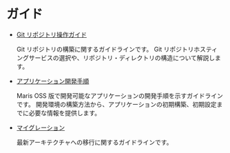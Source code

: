 # ガイド

- [Git リポジトリ操作ガイド](./git/index.md)

    Git リポジトリの構築に関するガイドラインです。
    Git リポジトリホスティングサービスの選択や、リポジトリ・ディレクトリの構造について解説します。

- [アプリケーション開発手順](./how-to-develop/index.md)

    Maris OSS 版で開発可能なアプリケーションの開発手順を示すガイドラインです。
    開発環境の構築方法から、アプリケーションの初期構築、初期設定までに必要な情報を提供します。

- [マイグレーション](./migration/index.md)

    最新アーキテクチャへの移行に関するガイドラインです。
